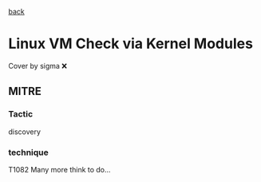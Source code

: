 [back](../index.md)
# Linux VM Check via Kernel Modules
Cover by sigma :x: 
## MITRE
### Tactic
discovery
### technique
T1082
Many more think to do...